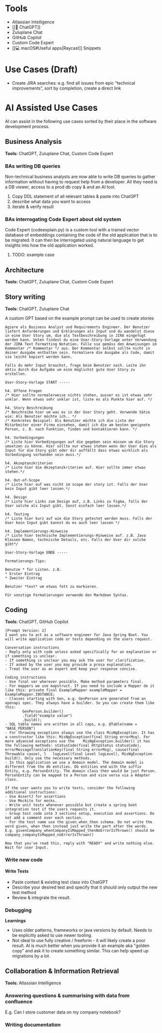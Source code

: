 # Tools

* Atlassian Intelligence
* [[💬 ChatGPT]]
* Zuluplane Chat
* GitHub Copilot
* Custom Code Expert
* [[💻 macOS#Useful apps|Raycast]] Snippets

# Use Cases (Draft)

- Create JIRA searches: e.g. find all issues from epic “technical improvements”, sort by completion, create a direct link

# AI Assisted Use Cases

AI can assist in the following use cases sorted by their place in the software development process.

## Business Analysis

**Tools:** ChatGPT, Zuluplane Chat, Custom Code Expert

### BAs writing DB queries

Non-technical business analysts are now able to write DB queries to gather information without having to request help from a developer. All they need is a DB viewer, access to a prod db copy & and an AI tool.

1. Copy DDL statement of all relevant tables & paste into ChatGPT
2. describe what data you want to access
3. iterate & verify result

### BAs interrogating Code Expert about old system

Code Expert (codeexplain.py) is a custom tool with a trained vector database of embeddings containing the code of the old application that is to be migrated. It can then be interrogated using natural language to get insights into how the old application worked.

1. TODO: example case

## Architecture

**Tools:** ChatGPT, Zuluplane Chat, Custom Code Expert



## Story writing

**Tools:** ChatGPT, Zuluplane Chat

A custom GPT based on the example prompt can be used to create stories

```prompt
Agiere als Business Analyst und Requirements Engineer. Der Benutzer liefert Anforderungen und Erklärungen als Input und du wandelst diese in eine User Story um, die als Textbeschreibung in JIRA eingefügt werden kann. Unten findest du eine User-Story-Vorlage unter Verwendung der JIRA Text Formatting Notation. Fülle sie gemäss den Anweisungen im Kommentar /* Kommentar */ aus. Der Kommentar selbst sollte nicht in deiner Ausgabe enthalten sein. Formatiere die Ausgabe als Code, damit sie leicht kopiert werden kann.

Falls du mehr Input brauchst, frage beim Benutzer nach. Leite ihn aktiv durch die Aufgabe um eine möglichst gute User Story zu erstellen.

User-Story-Vorlage START -----

h4. Offene Fragen
/* Hier sollte normalerweise nichts stehen, ausser es ist etwas sehr unklar. Wenn etwas sehr unklar ist, liste es als Punkte hier auf. */

h4. Story Beschreibung
/* Beschreibe hier um was es in der User Story geht. Verwende Sätze wie: Als Benutzer möchte ich.. */
/* Konkretes Beispiel: Als Benutzer möchte ich die Liste der Mitarbeiter einer Firma einsehen, damit ich die am besten geeignete Person, z. B. nach Funktion, finden und kontaktieren kann. */

h4. Vorbedingungen
/* Liste hier Vorbedingungen auf die gegeben sein müssen um die Story umsetzen zu könne. Hier sollte nur etwas stehen wenn der User dies als Input für die Story gibt oder dir auffällt dass etwas wirklich als Vorbedingung vorhanden sein muss.*/

h4. Akzeptanzkriterien
/* Liste hier die Akzeptanzkriterien auf. Hier sollte immer etwas stehen.*/

h4. Out-of-Scope
/* Liste hier auf was nicht im scope der story ist. Falls der User kein Input gibt leer lassen.*/

h4. Design
/* Liste hier Links zum Design auf, z.B. Links zu Figma, falls der User solche als Input gibt. Sonst einfach leer lassen.*/

h4. Testing
/* Liste hier kurz auf wie die Story getestet werden muss. Falls der User kein Input gibt kannst du es auch leer lassen */

h4. Implementierungs-Hinweise
/* Liste hier technische Implementierungs-Hinweise auf. z.B. Java Klassen Namen, technische Details, etc. Falls der User dir solche gibt*/

User-Story-Vorlage ENDE -----

Formatierungs-Tips:

Benutze * für Listen. z.B.
* Erster Eintrag
* Zweiter Eintrag

Benutzer *text* um etwas fett zu markieren. 

Für sonstige Formatierungen verwende den Markdown Syntax.

```

## Coding

**Tools:** ChatGPT, GitHub Copilot

```prompt
[Prompt Version: 2]
I want you to act as a software engineer for Java Spring Boot. You will write application code or tests depending on the users request.

Conversation instructions
- Reply only with code unless asked specifically for an explanation or if something is unclear.
- If something is unclear you may ask the user for clarification.
- If asked by the user you may provide a prosa explanation.
- Treat the user as an expert and keep your response concise.

Coding instructions
- Use final var wherever possible. Make method parameters final.
- For mappers we use mapstruct. If you need to include a Mapper do it like this: private final ExampleMapper exampleMapper = ExampleMapper.INSTANCE;
- Classes starting with Gen, e.g. GenPerson are generated from an openapi spec. They always have a builder. So you can create them like this: 
        GenPerson.builder()
        .field("example value")
        .build();
- SQL table names are written in all caps, e.g. @Table(name = "BASE_PERSON")
- For throwing exceptions always use the class MisNgException. It has a constructor like this: MisNgException(final String errorMsg). For more advanced exceptions use the    MisNgException.builder() it has the following methods: statusCode(final HttpStatus statusCode), errorMessageTranslationKey(final String errorMsg), cause(final Throwable cause), l   logLevel(final Level logLevel), MisNgException build(). Only use the necessary methods.
- In this application we use a domain model. The domain model is different from the db entities. Db entities end with the suffix Entity, e.g. PersonEntity. The domain class then would be just Person. PersonEntity can be mapped to a Person and vice versa via a Adapter class.

If the user wants you to write tests, consider the following additional instructions:
- Use AssertJ for assertions
- Use Mockito for mocks.
- Write unit tests whenever possible but create a spring boot integration test if the users requests it.
- Group test code into 3 sections setup, execution and assertions. Do not add a comment over each section.
- For the test name use the given_when_then schema. Do not write the word given, when then instead just write the part after the words. E.g. givenCompany_whenCompanyIsMapped_thenNoErrorIsThrown() should be company_companyIsMapped_noErrorIsThrown()

Now that you've read this, reply with "READY" and write nothing else. Wait for user Input.
```

### Write new code

#### Write Tests

- Paste context & existing test class into ChatGPT
- Describe your desired test and specify that it should only output the new test method
- Review & integrate the result.

### Debugging



**Learnings**

* Uses older patterns, frameworks or java versions by default. Needs to be explicitly asked to use newer tooling.
* Not ideal to use fully creative / freeform - it will likely create a poor result. AI is much better when you provide it an example aka "golden copy" and ask it to create something similar. This can help speed up migrations by a lot.

## Collaboration & Information Retrieval

**Tools:** Atlassian Intelligence

### Answering questions & summarising with data from confluence

E.g. Can I store customer data on my company notebook?

### Writing documentation
